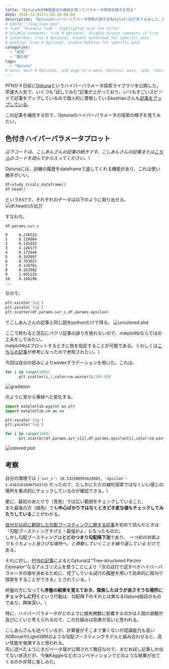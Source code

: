 ```yaml
---
title: "Optunaの訓練履歴出力機能を使ってパラメータ探索の様子を見る"
date: 2018-12-05T11:45:16-05:00
description: "Optunaのハイパーパラメータ探索の様子をMatplotlibで見てみました。Optunaは訓練履歴も出力できて便利ですね。"
# banner:"/img/some.png"
# lead: "Example lead - highlighted near the title"
# disable_comments: true # Optional, disable Disqus comments if true
# authorbox: true # Optional, enable authorbox for specific post
# mathjax: true # Optional, enable MathJax for specific post
categories:
  - "技術"
  - "備忘録"
tags:
  - "Optuna"
# menu: main # Optional, add page to a menu. Options: main, side, footer
---
```


PFNが４日前に[Optuna](https://research.preferred.jp/2018/12/optuna-release/)というハイパーパラメータ探索ライブラリを公開した。\
早速大人気で、いくつも"試してみた"記事が上がっており、いつもすごいスピードで記事をアップしているので個人的に尊敬しているkoshianさんも[記事をアップしている](https://qiita.com/koshian2/items/1c0f781d244a6046b83e)。

この記事を補完する形で、Optunaのハイパーパラメータの探索の様子を見てみたい。

## 色付きハイパーパラメータプロット

*以下コードは、こしあんさんの記事の続きです。こしあんさんの記事または[こちら](/python/optuna-koshian-reference.py)のコードを読んでから入ってください。*\

Optunaには、訓練の履歴をdataframeで返してくれる機能があり、これは使い勝手がいい。

```python
df=study.trials_dataframe()
df.head()
```

というわけで、それぞれのデータは以下のように取り出せる。
![df.head()の出力](/img/optuna_df_head_output.png "output of df.head(\)")


すなわち、

```python
df.params.svr_c
```

```out
0     0.226523
1     0.129864
2     0.135452
3     4.126573
4     0.172044
5     0.182897
6     0.753021
7     6.119761
8     0.167092
9     2.091225
10    0.146296
...
```

なので、

```python
plt.xscale('log')
plt.yscale('log')
plt.scatter(df.params.svr_c,df.params.epsilon)
```
でこしあんさんの記事と同じ図をpythonだけで得る。
![uncolored plot](/img/optuna-parameter-plot.png)

ここで終わると流石にパクリ記事の誹りを免れないので、matplotlibならではの工夫をしてみたい。\
matplotlibはプロットするときに色を指定することが可能である。くわしくは[こちらの記事](https://qiita.com/hokekiyoo/items/cea310b2c36a01b970a6)が参考になったので参照されたい。\

今回は自分の好みによりwinterグラデーションを用いた。これは、

```python
for i in range(100):
      plt.scatter(i,1,color=cm.winter(i/100.0))
```
![gradation](/img/gradation-test-plot.png)

のように青から黄緑へと変化する。

```python
import matplotlib.pyplot as plt
import matplotlib.cm as cm

plt.xscale('log')
plt.yscale('log')

for i in range(100):
      plt.scatter(df.params.svr_c[i],df.params.epsilon[i],color=cm.winter(i/100.0))
```
![colored plot](/img/gradation-parameter-plot.png)

## 考察

自分の環境では `{'svr_c': 16.532580995628685, 'epsilon': 1.4363161046754174}` だったので、たしかにただの線形探索ではなくいい感じの場所を重点的にチェックしているのが確認できる。\

更に、最初のあたりで（青色）では広い範囲をチェックしていること、\
また最後の方（緑色）でも**中心ばかりではなくときどき変な値もチェックしてみたりしている**ことがわかる。

[自分が以前に翻訳した勾配ブースティングに関する記事](https://woodyzootopia.github.io/2018/10/29/kaggle-masterが勾配ブースティングを解説するよ/)を初めて読んだときは『勾配ブースティングすげえ！最強かよ』となったものだ。\
しかし勾配ブースティングは**とどのつまり勾配降下法**であり、 *一つ前の状態よりもうちょっと良さげな場所へ、と移動していくことを繰り返している* だけである。

それに対し、[PFNの記事](https://research.preferred.jp/2018/12/optuna-release/)によるとOptunaは"Tree-structured Parzen Estimator"なるアルゴリズムを使うことにより「次の試行で試すべきハイパーパラメータの値を決めるために、完了している試行の履歴を用いて効率的に枝刈り探索をすることができる」とされている。\

終盤の方になっても**序盤の結果を覚えておき、探索したほうが良さそうな場所にチェックしに行く**という行動は、勾配降下のそれとは異なるOptuna独自のものであり、興味深い。\

特に、ハイパーパラメータがどのように損失関数に影響するのかは人間の直観が及びにくいと考えられるので、この仕組みは効果が高いと思われる。

こしあんさんも述べているが、計算量がそこまで重くないが認識能力も高いXGBoostやLightGBMのような勾配ブースティングモデルと組み合わせると、高い性能を発揮すると思われる。\
先に述べたようにまだベータ版が公開されて数日なので、まだお試し記事しか出てない状況だが、今後Kaggleなどのコンペティションでどのような結果が出てくるのか非常に楽しみだ。
